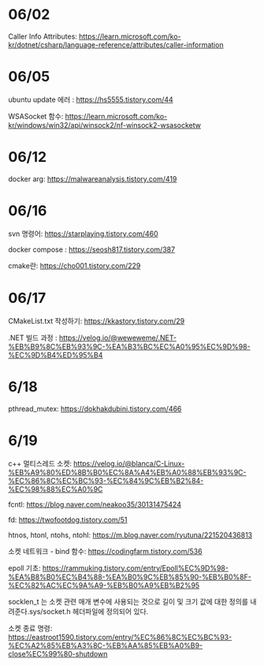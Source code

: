 # 06/02

Caller Info Attributes: https://learn.microsoft.com/ko-kr/dotnet/csharp/language-reference/attributes/caller-information

# 06/05

ubuntu update 에러 : https://hs5555.tistory.com/44

WSASocket 함수: https://learn.microsoft.com/ko-kr/windows/win32/api/winsock2/nf-winsock2-wsasocketw


# 06/12

docker arg: https://malwareanalysis.tistory.com/419

# 06/16

svn 명령어: https://starplaying.tistory.com/460

docker compose : https://seosh817.tistory.com/387

cmake란: https://cho001.tistory.com/229

# 06/17 

CMakeList.txt 작성하기: https://kkastory.tistory.com/29

.NET 빌드 과정 : https://velog.io/@weweweme/.NET-%EB%B9%8C%EB%93%9C-%EA%B3%BC%EC%A0%95%EC%9D%98-%EC%9D%B4%ED%95%B4

# 6/18

pthread_mutex: https://dokhakdubini.tistory.com/466

# 6/19 
c++ 멀티스레드 소켓: https://velog.io/@blanca/C-Linux-%EB%A9%80%ED%8B%B0%EC%8A%A4%EB%A0%88%EB%93%9C-%EC%86%8C%EC%BC%93-%EC%84%9C%EB%B2%84-%EC%98%88%EC%A0%9C

fcntl: https://blog.naver.com/neakoo35/30131475424

fd: https://twofootdog.tistory.com/51

htnos, htonl, ntohs, ntohl: https://m.blog.naver.com/ryutuna/221520436813

소켓 네트워크 - bind 함수: https://codingfarm.tistory.com/536

epoll 기초: https://rammuking.tistory.com/entry/Epoll%EC%9D%98-%EA%B8%B0%EC%B4%88-%EA%B0%9C%EB%85%90-%EB%B0%8F-%EC%82%AC%EC%9A%A9-%EB%B0%A9%EB%B2%95

socklen_t 는 소켓 관련 매개 변수에 사용되는 것으로 길이 및 크기 값에 대한 정의를 내려준다.sys/socket.h 헤더파일에 정의되어 있다.

소켓 종료 명령: https://eastroot1590.tistory.com/entry/%EC%86%8C%EC%BC%93-%EC%A2%85%EB%A3%8C-%EB%AA%85%EB%A0%B9-close%EC%99%80-shutdown
